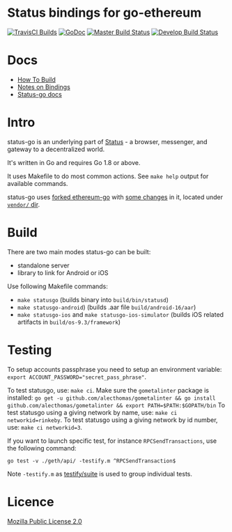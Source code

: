 # Status bindings for go-ethereum
[![TravisCI Builds](https://img.shields.io/badge/TravisCI-URL-yellowgreen.svg?link=https://travis-ci.org/status-im/status-go)](https://travis-ci.org/status-im/status-go)
[![GoDoc](https://godoc.org/github.com/status-im/status-go?status.svg)](https://godoc.org/github.com/status-im/status-go) [![Master Build Status](https://img.shields.io/travis/status-im/status-go/master.svg?label=build/master)](https://github.com/status-im/status-go/tree/master) [![Develop Build Status](https://img.shields.io/travis/status-im/status-go/develop.svg?label=build/develop)](https://github.com/status-im/status-go/tree/develop)

# Docs
- [How To Build](https://www.notion.so/status/Building-status-go-f6b827dd1302436ba0575f4c543a352e)
- [Notes on Bindings](https://www.notion.so/status/Binding-notes-344f30ce0f2845a2b43e2de70931284a)
- [Status-go docs](https://www.notion.so/status/status-go-4fbe361e8e75484abeadadc80dd4dcdc)

# Intro
status-go is an underlying part of [Status](status.im) - a browser, messenger, and gateway to a decentralized world.

It's written in Go and requires Go 1.8 or above.

It uses Makefile to do most common actions. See `make help` output for available commands.

status-go uses [forked ethereum-go](https://github.com/status-im/go-ethereum) with [some changes](https://github.com/status-im/go-ethereum/wiki/Rebase-Geth-1.7.0) in it, located under [`vendor/` dir](https://github.com/status-im/status-go/tree/develop/vendor/github.com/ethereum/go-ethereum).

# Build
There are two main modes status-go can be built:

 - standalone server
 - library to link for Android or iOS

Use following Makefile commands:

- `make statusgo` (builds binary into `build/bin/statusd`)
- `make statusgo-android`) (builds .aar file `build/android-16/aar`)
- `make statusgo-ios` and `make statusgo-ios-simulator` (builds iOS related artifacts in `build/os-9.3/framework`)

# Testing
To setup accounts passphrase you need to setup an environment variable: `export ACCOUNT_PASSWORD="secret_pass_phrase"`.

To test statusgo, use: `make ci`. Make sure the `gometalinter` package is installed: `go get -u github.com/alecthomas/gometalinter && go install github.com/alecthomas/gometalinter && export PATH=$PATH:$GOPATH/bin`
To test statusgo using a giving network by name, use: `make ci networkid=rinkeby`.
To test statusgo using a giving network by id number, use: `make ci networkid=3`.

If you want to launch specific test, for instance `RPCSendTransactions`, use the following command:
```
go test -v ./geth/api/ -testify.m ^RPCSendTransaction$
```

Note `-testify.m` as [testify/suite](https://godoc.org/github.com/stretchr/testify/suite) is used to group individual tests.

# Licence
[Mozilla Public License 2.0](https://github.com/status-im/status-go/blob/develop/LICENSE.md)
